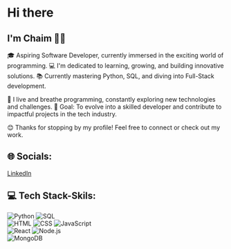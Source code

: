 # Hi there 
## I'm Chaim 👋👋
🎓 Aspiring Software Developer, currently immersed in the exciting world of programming.
💻 I'm dedicated to learning, growing, and building innovative solutions.
📚 Currently mastering Python, SQL, and diving into Full-Stack development.

🌟 I live and breathe programming, constantly exploring new technologies and challenges.
🚀 Goal: To evolve into a skilled developer and contribute to impactful projects in the tech industry.

😊 Thanks for stopping by my profile! Feel free to connect or check out my work.

## 🌐 Socials:
[LinkedIn](https://www.linkedin.com/in/haim-hightech/)


## 💻 Tech Stack-Skils:  
![Python](https://img.shields.io/badge/-Python-3776AB?style=flat-square&logo=python&logoColor=white)  ![SQL](https://img.shields.io/badge/-SQL-CC2927?style=flat-square&logo=microsoftsqlserver&logoColor=white)   
![HTML](https://img.shields.io/badge/-HTML-E34F26?style=flat-square&logo=html5&logoColor=white)  ![CSS](https://img.shields.io/badge/-CSS-1572B6?style=flat-square&logo=css3&logoColor=white)  ![JavaScript](https://img.shields.io/badge/-JavaScript-F7DF1E?style=flat-square&logo=javascript&logoColor=black)  
![React](https://img.shields.io/badge/-React-61DAFB?style=flat-square&logo=react&logoColor=black)  ![Node.js](https://img.shields.io/badge/-Node.js-339933?style=flat-square&logo=node.js&logoColor=white)  
![MongoDB](https://img.shields.io/badge/-MongoDB-47A248?style=flat-square&logo=mongodb&logoColor=white)   
